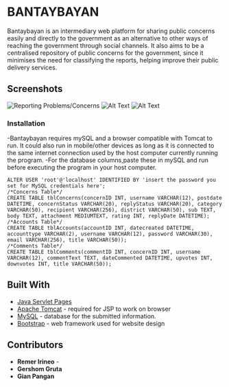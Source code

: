 # BANTAYBAYAN
Bantaybayan is an intermediary web platform for sharing public concerns easily and directly to the government as an alternative to other ways of reaching the government through social channels. It also aims to be  a centralised repository of public concerns for the government, since it minimises the need for classifying the reports, helping improve their public delivery services.
## Screenshots
![Reporting Problems/Concerns](https://s2.gifyu.com/images/Reporting-a-problem.gif)
![Alt Text](https://s2.gifyu.com/images/Viewing-your-page-that-lists-all-the-problems-you-reported-and-filtered-by-status.gif)
![Alt Text](https://s2.gifyu.com/images/Viewing-your-posts-and-commenting-on-updates.gif)

### Installation
-Bantaybayan requires mySQL and a browser compatible with Tomcat to run. It could also run in mobile/other devices as long as it is connected to the same internet connection used by the host computer currently running the program.
-For the database columns,paste these in mySQL and run before executing the program in your host computer.
```
ALTER USER 'root'@'localhost' IDENTIFIED BY 'insert the password you set for MySQL credentials here';
/*Concerns Table*/
CREATE TABLE tblConcerns(concernID INT, username VARCHAR(12), postdate DATETIME, concernStatus VARCHAR(20), replyStatus VARCHAR(20), category VARCHAR(50), recipient VARCHAR(256), district VARCHAR(50), sub TEXT, body TEXT, attachment MEDIUMTEXT, rating INT, replyDate DATETIME);
/*Accounts Table*/
CREATE TABLE tblAccounts(accountID INT, datecreated DATETIME, accounttype VARCHAR(2), username VARCHAR(12), password VARCHAR(30), email VARCHAR(256), title VARCHAR(50));
/*Comments Table*/
CREATE TABLE tblComments(commentID INT, concernID INT, username VARCHAR(12), commentText TEXT, dateCommented DATETIME, upvotes INT, downvotes INT, title VARCHAR(50));
```
## Built With

* [Java Servlet Pages](https://docs.oracle.com/javaee/5/tutorial/doc/bnagy.html) 
* [Apache Tomcat](https://tomcat.apache.org/tomcat-7.0-doc/jndi-datasource-examples-howto.html) - required for JSP to work on browser
* [MySQL](https://getbootstrap.com/) - database for the submitted information.
* [Bootstrap](https://getbootstrap.com/) - web framework used for website design


## Contributors

* **Remer Irineo** -
* **Gershom Gruta** 
* **Gian Pangan** 


